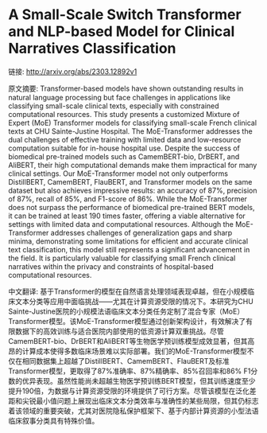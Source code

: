 # A Small-Scale Switch Transformer and NLP-based Model for Clinical Narratives Classification

链接: http://arxiv.org/abs/2303.12892v1

原文摘要:
Transformer-based models have shown outstanding results in natural language
processing but face challenges in applications like classifying small-scale
clinical texts, especially with constrained computational resources. This study
presents a customized Mixture of Expert (MoE) Transformer models for
classifying small-scale French clinical texts at CHU Sainte-Justine Hospital.
The MoE-Transformer addresses the dual challenges of effective training with
limited data and low-resource computation suitable for in-house hospital use.
Despite the success of biomedical pre-trained models such as CamemBERT-bio,
DrBERT, and AliBERT, their high computational demands make them impractical for
many clinical settings. Our MoE-Transformer model not only outperforms
DistillBERT, CamemBERT, FlauBERT, and Transformer models on the same dataset
but also achieves impressive results: an accuracy of 87\%, precision of 87\%,
recall of 85\%, and F1-score of 86\%. While the MoE-Transformer does not
surpass the performance of biomedical pre-trained BERT models, it can be
trained at least 190 times faster, offering a viable alternative for settings
with limited data and computational resources. Although the MoE-Transformer
addresses challenges of generalization gaps and sharp minima, demonstrating
some limitations for efficient and accurate clinical text classification, this
model still represents a significant advancement in the field. It is
particularly valuable for classifying small French clinical narratives within
the privacy and constraints of hospital-based computational resources.

中文翻译:
基于Transformer的模型在自然语言处理领域表现卓越，但在小规模临床文本分类等应用中面临挑战——尤其在计算资源受限的情况下。本研究为CHU Sainte-Justine医院的小规模法语临床文本分类任务定制了混合专家（MoE）Transformer模型。该MoE-Transformer模型通过创新架构设计，有效解决了有限数据下的高效训练与适合医院内部使用的低资源计算双重挑战。尽管CamemBERT-bio、DrBERT和AliBERT等生物医学预训练模型成效显著，但其高昂的计算成本使得多数临床场景难以实际部署。我们的MoE-Transformer模型不仅在相同数据集上超越了DistillBERT、CamemBERT、FlauBERT及标准Transformer模型，更取得了87%准确率、87%精确率、85%召回率和86% F1分数的优异表现。虽然性能尚未超越生物医学预训练BERT模型，但其训练速度至少提升190倍，为数据与计算资源受限的环境提供了可行方案。尽管该模型在泛化差距和尖锐最小值问题上展现出临床文本分类效率与准确性的某些局限，但其仍标志着该领域的重要突破，尤其对医院隐私保护框架下、基于内部计算资源的小型法语临床叙事分类具有特殊价值。
